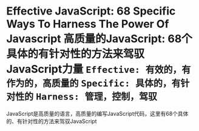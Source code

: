 Effective JavaScript: 68 Specific Ways To Harness The Power Of Javascript
高质量的JavaScript: 68个具体的有针对性的方法来驾驭JavaScript力量
`Effective: 有效的，有作为的，高质量的`
`Specific: 具体的，有针对性的`
`Harness: 管理，控制，驾驭`
=========
JavaScript是高质量的语言，高质量的编写JavaScript代码，这里有68个具体的、有针对性的方法来驾驭JavaScript
